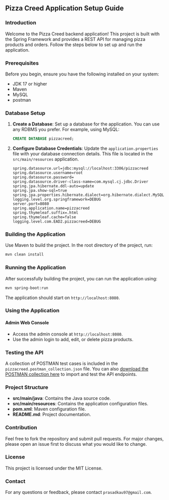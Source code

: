 ## Pizza Creed Application Setup Guide

### Introduction
Welcome to the Pizza Creed backend application! This project is built with the Spring Framework and provides a REST API for managing pizza products and orders. Follow the steps below to set up and run the application.

### Prerequisites
Before you begin, ensure you have the following installed on your system:

- JDK 17 or higher
- Maven
- MySQL
- postman

### Database Setup
1. **Create a Database**:
   Set up a database for the application. You can use any RDBMS you prefer. For example, using MySQL:
   ```sql
   CREATE DATABASE pizzacreed;
   ```

2. **Configure Database Credentials**:
   Update the `application.properties` file with your database connection details. This file is located in the `src/main/resources` application.
   ```properties
   spring.datasource.url=jdbc:mysql://localhost:3306/pizzacreed
   spring.datasource.username=root
   spring.datasource.password=
   spring.datasource.driver-class-name=com.mysql.cj.jdbc.Driver
   spring.jpa.hibernate.ddl-auto=update
   spring.jpa.show-sql=true
   spring.jpa.properties.hibernate.dialect=org.hibernate.dialect.MySQL8Dialect
   logging.level.org.springframework=DEBUG
   server.port=8080
   spring.application.name=pizzacreed
   spring.thymeleaf.suffix=.html
   spring.thymeleaf.cache=false
   logging.level.com.EAD2.pizzacreed=DEBUG
   ```

### Building the Application
Use Maven to build the project. In the root directory of the project, run:
```sh
mvn clean install
```

### Running the Application
After successfully building the project, you can run the application using:
```sh
mvn spring-boot:run
```
The application should start on `http://localhost:8080`.

### Using the Application
#### Admin Web Console
- Access the admin console at `http://localhost:8080`.
- Use the admin login to add, edit, or delete pizza products.

### Testing the API
A collection of POSTMAN test cases is included in the `pizzacreed.postman_collection.json` file. You can also [download the POSTMAN collection here](https://www.postman.com/martian-zodiac-853057/workspace/pizzacreedglobal/collection/31839030-48427e2f-b825-413f-a1fa-33dc6f882834?action=share&creator=34104620) to import and test the API endpoints.


### Project Structure
- **src/main/java**: Contains the Java source code.
- **src/main/resources**: Contains the application configuration files.
- **pom.xml**: Maven configuration file.
- **README.md**: Project documentation.

### Contribution
Feel free to fork the repository and submit pull requests. For major changes, please open an issue first to discuss what you would like to change.

### License
This project is licensed under the MIT License.

### Contact
For any questions or feedback, please contact `prasadkau97@gmail.com`.
